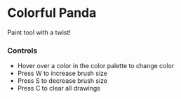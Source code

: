 # Colorful Panda
Paint tool with a twist! 


### Controls
* Hover over a color in the color palette to change color
* Press W to increase brush size
* Press S to decrease brush size
* Press C to clear all drawings
